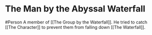 # The Man by the Abyssal Waterfall
#Person 
A member of [[The Group by the Waterfall]]. He tried to catch [[The Character]] to prevent them from falling down [[The Waterfall]]. 